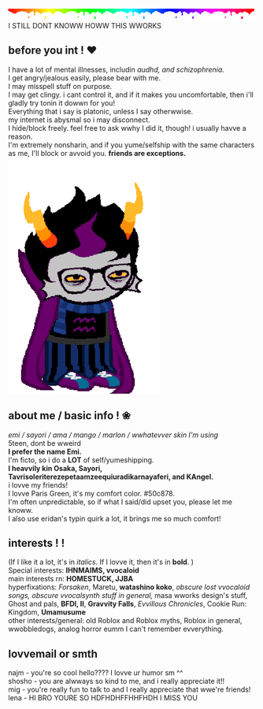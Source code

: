 ![](rainbow.gif)
I STILL DONT KNOWW HOWW THIS WWORKS
## before you int ! ❤︎

I have a lot of mental illnesses, includin *audhd, and schizophrenia.*<br/>
I get angry/jealous easily, please bear with me.<br/>
I may misspell stuff on purpose.<br/>
I may get clingy. i cant control it, and if it makes you uncomfortable, then i'll gladly try tonin it dowwn for you!<br/>
Everything that i say is platonic, unless I say otherwwise.<br/>
my internet is abysmal so i may disconnect.<br/>
I hide/block freely. feel free to ask wwhy I did it, though! i usually havve a reason.<br/>
I'm extremely nonsharin, and if you yume/selfship with the same characters as me, I'll block or avvoid you. **friends are exceptions.**
![](eridan2.gif)

## about me / basic info ! ❀

*emi / sayori / ama / mango / marlon / wwhatevver skin I'm using*<br/>
5teen, dont be wweird<br/>
**I prefer the name Emi.**<br/>
I'm ficto, so i do a **LOT** of self/yumeshipping. <br/>
**I heavvily kin Osaka, Sayori, Tavrisoleriterezepetaamzeequiuradikarnayaferi, and KAngel.**<br/>
i lovve my friends!<br/>
I lovve Paris Green, it's my comfort color. #50c878.<br/>
I'm often unpredictable, so if what I said/did upset you, please let me knoww.<br/>
I also use eridan's typin quirk a lot, it brings me so much comfort!<br/>

## interests ! !

(If I like it a lot, it's in *italics*. If I lovve it, then it's in **bold**. )<br/>
Special interests: **IHNMAIMS, vvocaloid**<br/>
main interests rn: **HOMESTUCK, JJBA**<br/>
hyperfixations: *Forsaken*, Maretu, **watashino koko**, *obscure lost vvocaloid songs, obscure vvocalsynth stuff in general,* masa wworks design's stuff, Ghost and pals, **BFDI, II**, **Gravvity Falls**, *Evvillous Chronicles*, Cookie Run: Kingdom, **Umamusume**<br/>
other interests/general: old Roblox and Roblox myths, Roblox in general, wwobbledogs, analog horror eumm I can't remember evverything.

## lovvemail or smth
najm - you're so cool hello???? I lovve ur humor sm ^^<br/>
shosho - you are alwways so kind to me, and i really appreciate it!!<br/>
mig - you're really fun to talk to and I really appreciate that wwe're friends! <br/>
lena - HI BRO YOURE SO HDFHDHFFHHFHDH I MISS YOU<br/>




